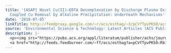 ```yaml
---
title: '[ASAP] Novel Cu(II)–EDTA Decomplexation by Discharge Plasma Oxidation and
  Coupled Cu Removal by Alkaline Precipitation: Underneath Mechanisms'
date: '2018-07-05'
linkTitle: http://feedproxy.google.com/~r/acs/esthag/~3/pCVfTpvPK50/acs.est.8b02039
source: 'Environmental Science & Technology: Latest Articles (ACS Publications)'
description: |-
  <p><img src="https://pubs.acs.org/appl/literatum/publisher/achs/journals/content/esthag/0/esthag.ahead-of-print/acs.est.8b02039/20180705/images/medium/es-2018-020399_0006.gif" alt="TOC Graphic"/></p><div><cite>Environmental Science & Technology</cite></div><div>DOI: 10.1021/acs.est.8b02039</div><div class="feedflare">
  <a href="http://feeds.feedburner.com/~ff/acs/esthag?a=pCVfTpvPK50:RbiGN9z_DTg:yIl2AUoC8zA"><img src="http://feeds.feedburner.com/~ff/acs/esthag?d=yIl2AUoC8zA" border="0"></img></a>
---
```

